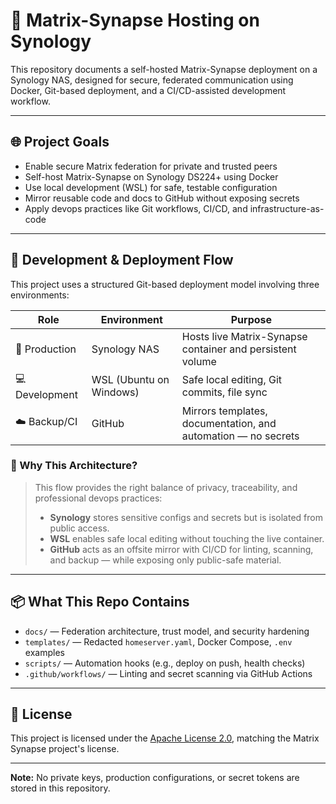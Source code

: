 # 🧱 Matrix-Synapse Hosting on Synology

This repository documents a self-hosted Matrix-Synapse deployment on a Synology NAS, designed for secure, federated communication using Docker, Git-based deployment, and a CI/CD-assisted development workflow.

---

## 🌐 Project Goals

- Enable secure Matrix federation for private and trusted peers
- Self-host Matrix-Synapse on Synology DS224+ using Docker
- Use local development (WSL) for safe, testable configuration
- Mirror reusable code and docs to GitHub without exposing secrets
- Apply devops practices like Git workflows, CI/CD, and infrastructure-as-code

---

## 🔁 Development & Deployment Flow

This project uses a structured Git-based deployment model involving three environments:

| Role          | Environment          | Purpose                                  |
|---------------|----------------------|------------------------------------------|
| 🧩 Production  | Synology NAS         | Hosts live Matrix-Synapse container and persistent volume |
| 💻 Development | WSL (Ubuntu on Windows) | Safe local editing, Git commits, file sync |
| ☁️ Backup/CI   | GitHub               | Mirrors templates, documentation, and automation — no secrets |

### 🧠 Why This Architecture?

> This flow provides the right balance of privacy, traceability, and professional devops practices:
>
> - **Synology** stores sensitive configs and secrets but is isolated from public access.
> - **WSL** enables safe local editing without touching the live container.
> - **GitHub** acts as an offsite mirror with CI/CD for linting, scanning, and backup — while exposing only public-safe material.

---

## 📦 What This Repo Contains

- `docs/` — Federation architecture, trust model, and security hardening
- `templates/` — Redacted `homeserver.yaml`, Docker Compose, `.env` examples
- `scripts/` — Automation hooks (e.g., deploy on push, health checks)
- `.github/workflows/` — Linting and secret scanning via GitHub Actions

---

## 📄 License

This project is licensed under the [Apache License 2.0](LICENSE), matching the Matrix Synapse project's license.

---

**Note:** No private keys, production configurations, or secret tokens are stored in this repository.
